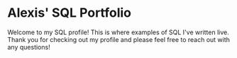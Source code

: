 # Alexis' SQL Portfolio
Welcome to my SQL profile! This is where examples of SQL I've written live. Thank you for checking out my profile and please feel free to reach out with any questions!
